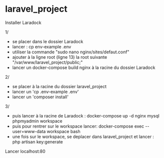 # laravel_project

 Installer Laradock

1/
- se placer dans le dossier Laradock
- lancer : cp env-example .env
- utiliser la commande "sudo nano nginx/sites/defaut.conf"
- ajouter à la ligne root (ligne 13) la root suivante "/var/www/laravel_project/public;"
- lancer un docker-compose build nginx à la racine du dossier Laradock

2/
- se placer à la racine du dossier laravel_project
- lancer un 'cp .env-example .env'
- lancer un 'composer install'

3/
- puis lancer à la racine de Laradock : docker-compose up -d nginx mysql phpmyadmin workspace
- puis pour rentrer sur le workspace lancer: 
    docker-compose exec --user=www-data workspace bash
- une fois sur le workspace, se deplacer dans laravel_project et lancer : php artisan key:generate
 
Lancer localhost:80
 
